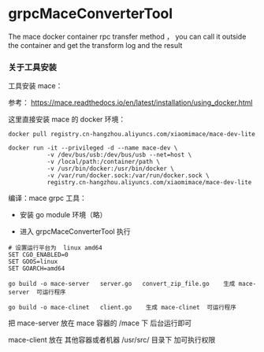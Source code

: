 # grpcMaceConverterTool
 The mace docker  container  rpc  transfer method ， you can  call it outside the  container and get the transform  log and the result
 
 
### 关于工具安装
工具安装  mace：

参考： https://mace.readthedocs.io/en/latest/installation/using_docker.html 

这里直接安装 mace 的 docker 环境：

```shell
docker pull registry.cn-hangzhou.aliyuncs.com/xiaomimace/mace-dev-lite

docker run -it --privileged -d --name mace-dev \
           -v /dev/bus/usb:/dev/bus/usb --net=host \
           -v /local/path:/container/path \
           -v /usr/bin/docker:/usr/bin/docker \
           -v /var/run/docker.sock:/var/run/docker.sock \
           registry.cn-hangzhou.aliyuncs.com/xiaomimace/mace-dev-lite
```



编译：mace  grpc 工具：

- 安装 go module 环境（略） 

- 进入 grpcMaceConverterTool 执行 

```
# 设置运行平台为  linux amd64 
SET CGO_ENABLED=0
SET GOOS=linux
SET GOARCH=amd64
```



```
go build -o mace-server   server.go   convert_zip_file.go    生成 mace-server  可运行程序
```

```shell
go build -o mace-clinet   client.go    生成 mace-clinet  可运行程序
```

把  mace-server 放在 mace 容器的 /mace 下 后台运行即可

mace-client 放在 其他容器或者机器 /usr/src/ 目录下 加可执行权限


